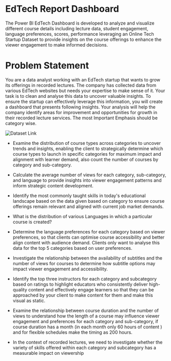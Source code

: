 <h1>EdTech Report Dashboard</h1>
The Power BI EdTech Dashboard is developed to analyze and visualize different course details including  lecture data, student engagement, language preferences, scores, performance leveraging an Online Tech Startup Dataset to provide insights on the course offerings to enhance the viewer engagement to make informed decisions.

<h1>Problem Statement</h1>
You are a data analyst working with an EdTech startup that wants to grow its offerings in recorded lectures. The company has collected data from various EdTech websites but needs your expertise to make sense of it. Your task is to clean and analyse this data to uncover valuable insights. To ensure the startup can effectively leverage this information, you will create a dashboard that presents following insights. Your analysis will help the company identify areas for improvement and opportunities for growth in their recorded lecture services. The most Important Emphasis should be category wise.
<br>

![Dataset Link](https://www.kaggle.com/datasets/khaledatef1/online-courses)

- Examine the distribution of course types across categories to uncover trends and insights, enabling the client to strategically determine which course types to launch in specific categories for maximum impact and alignment with learner demand, also count the number of courses by category and sub-category.

- Calculate the average number of views for each category, sub-category, and language to provide insights into viewer engagement patterns and inform strategic content development.

- Identify the most commonly taught skills in today's educational landscape based on the data given based on category to ensure course offerings remain relevant and aligned with current job market demands.

- What is the distribution of various Languages in which a particular course is created?

- Determine the language preferences for each category based on viewer preferences, so that clients can optimise course accessibility and better align content with audience demand. Clients only want to analyse this data for the top 5 categories based on user preferences.

- Investigate the relationship between the availability of subtitles and the number of views for courses to determine how subtitle options may impact viewer engagement and accessibility.

- Identify the top three instructors for each category and subcategory based on ratings to highlight educators who consistently deliver high-quality content and effectively engage learners so that they can be approached by your client to make content for them and make this visual as static.

- Examine the relationship between course duration and the number of views to understand how the length of a course may influence viewer engagement and preferences for each category and sub-category, if course duration has a month (in each month only 60 hours of content ) and for flexible schedules make the timing as 200 hours.

- In the context of recorded lectures, we need to investigate whether the variety of skills offered within each category and subcategory has a measurable impact on viewership
